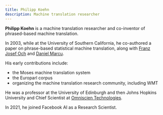 ```yaml
---
title: Philipp Koehn
description: Machine translation researcher
---
```


**Philipp Koehn** is a machine translation researcher and co-inventor of phrased-based machine translation.

In 2003, while at the University of Southern California, he co-authored a paper on phrase-based statistical machine translation,
along with [Franz Josef Och](people/franz-josef-och.md) and [Daniel Marcu](people/daniel-marcu.md).

His early contributions include:

* the Moses machine translation system
* the Europarl corpus
* organizing the machine translation research community, including WMT

He was a professor at the University of Edinburgh and then Johns Hopkins University and Chief Scientist at [Omniscien Technologies](business/companies.md#omniscien-technologies).

In 2021, he joined Facebook AI as a Research Scientist.
